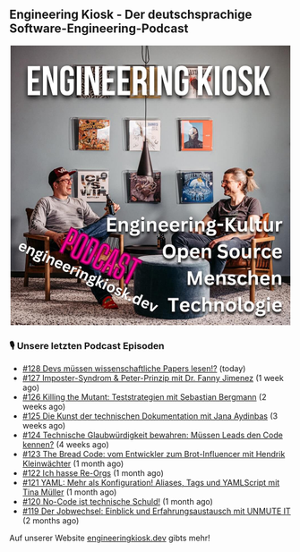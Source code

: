 ## Engineering Kiosk - Der deutschsprachige Software-Engineering-Podcast

<p align="center">
  <img width="500" height="500" src="https://github.com/EngineeringKiosk/.github/blob/main/images/podcast_square.jpg" alt="Engineering Kiosk Podcast" title="Engineering Kiosk Podcast">
</p>

### 🎙️ Unsere letzten Podcast Episoden


- [#128 Devs müssen wissenschaftliche Papers lesen!?](https://engineeringkiosk.dev) (today)
- [#127 Imposter-Syndrom &amp; Peter-Prinzip mit Dr. Fanny Jimenez](https://engineeringkiosk.dev) (1 week ago)
- [#126 Killing the Mutant: Teststrategien mit Sebastian Bergmann](https://engineeringkiosk.dev) (2 weeks ago)
- [#125 Die Kunst der technischen Dokumentation mit Jana Aydinbas](https://engineeringkiosk.dev) (3 weeks ago)
- [#124 Technische Glaubwürdigkeit bewahren: Müssen Leads den Code kennen?](https://engineeringkiosk.dev) (4 weeks ago)
- [#123 The Bread Code: vom Entwickler zum Brot-Influencer mit Hendrik Kleinwächter](https://engineeringkiosk.dev) (1 month ago)
- [#122 Ich hasse Re-Orgs](https://engineeringkiosk.dev) (1 month ago)
- [#121 YAML: Mehr als Konfiguration! Aliases, Tags und YAMLScript mit Tina Müller](https://engineeringkiosk.dev) (1 month ago)
- [#120 No-Code ist technische Schuld!](https://engineeringkiosk.dev) (1 month ago)
- [#119 Der Jobwechsel: Einblick und Erfahrungsaustausch mit UNMUTE IT](https://engineeringkiosk.dev) (2 months ago)

Auf unserer Website [engineeringkiosk.dev](https://engineeringkiosk.dev/) gibts mehr!
